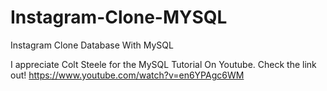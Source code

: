 # Instagram-Clone-MYSQL
Instagram Clone Database With MySQL

I appreciate Colt Steele for the MySQL Tutorial On Youtube.   Check the link out! https://www.youtube.com/watch?v=en6YPAgc6WM
